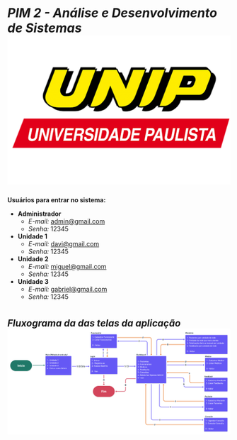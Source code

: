 #  *PIM 2 - Análise e Desenvolvimento de Sistemas* ![UNIP](.github/logo-UNIP.png)

**Usuários para entrar no sistema:**

*  **Administrador**
    *  *E-mail:* admin@gmail.com  
    *  *Senha:*  12345
* **Unidade 1**
    *  *E-mail:* davi@gmail.com  
    *  *Senha:*  12345
*  **Unidade 2**
    *  *E-mail:* miguel@gmail.com  
    *  *Senha:*  12345
* **Unidade 3**
    *  *E-mail:* gabriel@gmail.com  
    *  *Senha:*  12345
#
## *Fluxograma da das telas da aplicação* ![Fluxograma](.github/fluxograma.png)
